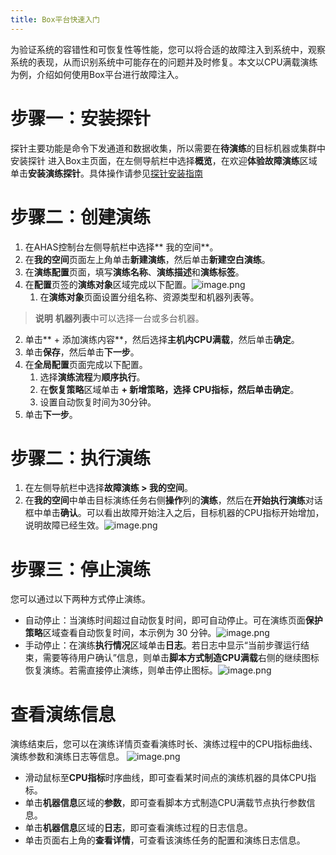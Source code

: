 ```yaml
---
title: Box平台快速入门
---
```


为验证系统的容错性和可恢复性等性能，您可以将合适的故障注入到系统中，观察系统的表现，从而识别系统中可能存在的问题并及时修复。本文以CPU满载演练为例，介绍如何使用Box平台进行故障注入。

# 步骤一：安装探针
探针主要功能是命令下发通道和数据收集，所以需要在**待演练**的目标机器或集群中安装探针
进入Box主页面，在左侧导航栏中选择**概览**，在欢迎**体验故障演练**区域单击**安装演练探针**。具体操作请参见[探针安装指南](./installation-and-deployment/agent-install.md)
# 步骤二：创建演练

1. 在AHAS控制台左侧导航栏中选择** 我的空间**。
2. 在**我的空间**页面左上角单击**新建演练**，然后单击**新建空白演练**。
3. 在**演练配置**页面，填写**演练名称**、**演练描述**和**演练标签**。
4. 在**配置**页签的**演练对象**区域完成以下配置。![image.png](/img/zh/quick-start/drill-target.png)
   1. 在**演练对象**页面设置分组名称、资源类型和机器列表等。
> **说明** **机器列表**中可以选择一台或多台机器。

   2. 单击** + 添加演练内容**，然后选择**主机内CPU满载**，然后单击**确定**。
   3. 单击**保存**，然后单击**下一步**。
5. 在**全局配置**页面完成以下配置。
   1. 选择**演练流程**为**顺序执行**。
   2. 在**恢复策略**区域单击 **+ 新增策略，**选择 **CPU指标**，然后单击**确定**。
   3. 设置自动恢复时间为30分钟。
6. 单击**下一步**。
# 步骤二：执行演练

1. 在左侧导航栏中选择**故障演练 > 我的空间**。
2. 在**我的空间**中单击目标演练任务右侧**操作**列的**演练**，然后在**开始执行演练**对话框中单击**确认**。可以看出故障开始注入之后，目标机器的CPU指标开始增加，说明故障已经生效。![image.png](/img/zh/quick-start/box-drill-result.png)
# 步骤三：停止演练
您可以通过以下两种方式停止演练。

- 自动停止：当演练时间超过自动恢复时间，即可自动停止。可在演练页面**保护策略**区域查看自动恢复时间，本示例为 30 分钟。![image.png](/img/zh/quick-start/drill-recovery.png)
- 手动停止：在演练**执行情况**区域单击**日志**。若日志中显示“当前步骤运行结束，需要等待用户确认”信息，则单击**脚本方式制造CPU满载**右侧的继续图标恢复演练。若需直接停止演练，则单击停止图标。![image.png](/img/zh/quick-start/drill-stop.png)
# 查看演练信息
演练结束后，您可以在演练详情页查看演练时长、演练过程中的CPU指标曲线、演练参数和演练日志等信息。
![image.png](/img/zh/quick-start/drill-information.png)

- 滑动鼠标至**CPU指标**时序曲线，即可查看某时间点的演练机器的具体CPU指标。
- 单击**机器信息**区域的**参数**，即可查看脚本方式制造CPU满载节点执行参数信息。
- 单击**机器信息**区域的**日志**，即可查看演练过程的日志信息。
- 单击页面右上角的**查看详情**，可查看该演练任务的配置和演练日志信息。

